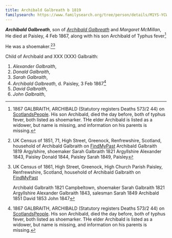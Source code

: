 ```yaml
---
title: Archibald Galbreath b 1819
familysearch: https://www.familysearch.org/tree/person/details/M1YS-YCW
---
```

***Archibald Galbreath***, son of *[Archibald Galbreath](/people/galbreath-archibald-1798.md)* and *Margaret McMillan*,  He died at Paisley, 4 Feb 1867, along with his son Archibald of Typhus fever[^death]

He was a shoemaker.[^1851][^1861]

Child of Archibald and XXX (XXX) Galbraith:

1. *Alexander Galbraith*,
2. *Donald Galbraith*,
3. *Sarah Galbraith*,
4. *Archibald Galbreath*, d. Paisley, 3 Feb 1867[^death]
5. *David Galbraith*,
6. *John Galbraith*,

[^1851]: UK Census of 1851, 71, High Street, Greenock, Renfrewshire, Scotland, household of Archibald Galbraith on [FindMyPast](https://www.findmypast.com/transcript?id=GBC/1851/0019190310&expand=true)
    Archibald Galbraith 1819 Argylshire, shoemaker
    Sarah Galbraith 1821 Argyllshire
    Alexander 1843, Paisley
    Donald 1844, Paisley
    Sarah 1849, Paisley

[^1861]: UK Census of 1861, High Street, Greenock, High Church Parish Paisley, Renfrewshire, Scotland, household of Archibald Galbraith on [FindMyPast](https://www.findmypast.com/transcript?id=GBC/1861/0021978019&expand=true)

    Archibald Galbraith 1821 Campbeltown, shoemaker
    Sarah Galbraith 1821 Argyllshire
    Alexander Galbraith 1843, salesman
    Sarah 1849
    Archibald 1851
    David 1853
    John 1847

[^death]: 1867 GALBRAITH, ARCHIBALD (Statutory registers Deaths 573/2 44) on [ScotlandsPeople](https://www.scotlandspeople.gov.uk/view-image/nrs_stat_deaths/982697). His son Archibald, died the day before, both of typhus fever, both listed as shoemarker.  THe elder Archibald is listed as a widower, but name is missing, and information on his parents is missing.


